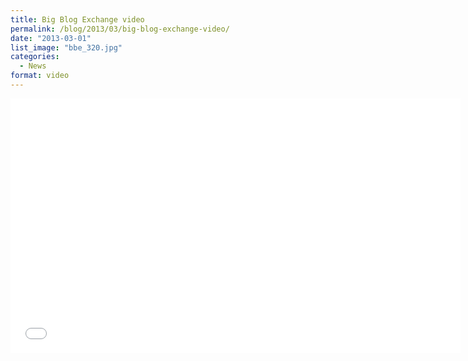 ```yaml
---
title: Big Blog Exchange video
permalink: /blog/2013/03/big-blog-exchange-video/
date: "2013-03-01"
list_image: "bbe_320.jpg"
categories:
  - News
format: video
---
```


<p><iframe width="720" height="407" src="//www.youtube.com/embed/T5l1wPdbGz4" frameborder="0" allowfullscreen=""></iframe></p>
